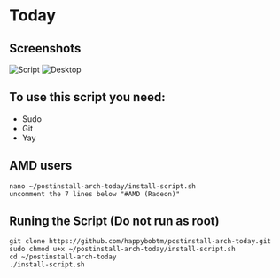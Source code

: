 # Today

## Screenshots
![Script](https://i.imgur.com/6LoDFg1.png)
![Desktop](https://i.imgur.com/k3jk9lb.png)

## To use this script you need:
- Sudo
- Git
- Yay


## AMD users
```
nano ~/postinstall-arch-today/install-script.sh
uncomment the 7 lines below "#AMD (Radeon)"
```

## Runing the Script (Do not run as root)
```
git clone https://github.com/happybobtm/postinstall-arch-today.git
sudo chmod u+x ~/postinstall-arch-today/install-script.sh
cd ~/postinstall-arch-today
./install-script.sh
```